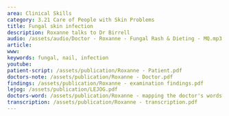 ```yaml
---
area: Clinical Skills
category: 3.21 Care of People with Skin Problems
title: Fungal skin infection
description: Roxanne talks to Dr Birrell
audio: /assets/audio/Doctor - Roxanne - Fungal Rash & Dieting - MQ.mp3
article: 
www: 
keywords: fungal, nail, infection
youtube:
patient-script: /assets/publication/Roxanne - Patient.pdf
doctors-note: /assets/publication/Roxanne - Doctor.pdf
findings: /assets/publication/Roxanne - examination findings.pdf
lejog: /assets/publication/LEJOG.pdf
doctors-word: /assets/publication/Roxanne - mapping the doctor's words.pdf
transcription: /assets/publication/Roxanne - transcription.pdf
--- 
```


